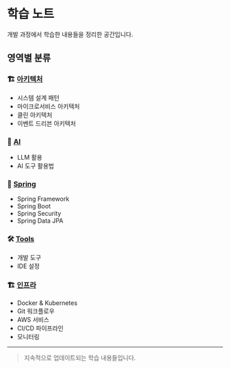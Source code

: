 # 학습 노트

개발 과정에서 학습한 내용들을 정리한 공간입니다.

## 영역별 분류

### 🏗️ [아키텍처](./architecture/)
- 시스템 설계 패턴
- 마이크로서비스 아키텍처
- 클린 아키텍처
- 이벤트 드리븐 아키텍처

### 🤖 [AI](./ai/)
- LLM 활용
- AI 도구 활용법

### 🍃 [Spring](./spring/)
- Spring Framework
- Spring Boot
- Spring Security
- Spring Data JPA


### 🛠️ [Tools](./tools/)
- 개발 도구
- IDE 설정


### 🏗️ [인프라](./infra/)
- Docker & Kubernetes
- Git 워크플로우
- AWS 서비스
- CI/CD 파이프라인
- 모니터링

---

> 지속적으로 업데이트되는 학습 내용들입니다.